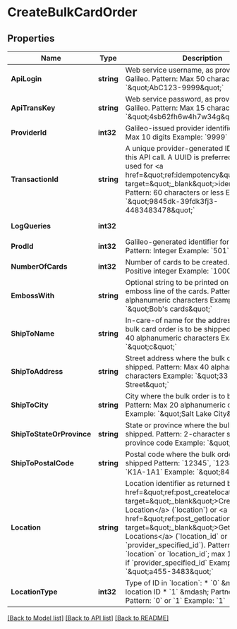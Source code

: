 # CreateBulkCardOrder

## Properties
Name | Type | Description | Notes
------------ | ------------- | ------------- | -------------
**ApiLogin** | **string** | Web service username, as provided by Galileo. Pattern: Max 50 characters Example: &#x60;\&quot;AbC123-9999\&quot;&#x60; | [optional] [default to AbC123-9999]
**ApiTransKey** | **string** | Web service password, as provided by Galileo. Pattern: Max 15 characters Example: &#x60;\&quot;4sb62fh6w4h7w34g\&quot;&#x60; | [optional] [default to 4sb62fh6w4h7w34g]
**ProviderId** | **int32** | Galileo-issued provider identifier. Pattern: Max 10 digits Example: &#x60;9999&#x60; | [optional] [default to 9999]
**TransactionId** | **string** | A unique provider-generated ID to identify this API call. A UUID is preferred. This value is used for &lt;a href&#x3D;\&quot;ref:idempotency\&quot; target&#x3D;\&quot;_blank\&quot;&gt;idempotency&lt;/a&gt;. Pattern: 60 characters or less Example: &#x60;\&quot;9845dk-39fdk3fj3-4483483478\&quot;&#x60; | [default to 123e4567-e89b-12d3-a456-426614174000]
**LogQueries** | **int32** |  | [optional] [default to LOG_QUERIES.0_]
**ProdId** | **int32** | Galileo-generated identifier for a product. Pattern: Integer Example: &#x60;501&#x60; | [default to 501]
**NumberOfCards** | **int32** | Number of cards to be created. Pattern: Positive integer Example: &#x60;1000&#x60; | [default to 1000]
**EmbossWith** | **string** | Optional string to be printed on the first emboss line of the cards. Pattern: Max 20 alphanumeric characters Example: &#x60;\&quot;Bob&#x27;s cards\&quot;&#x60; | [optional] [default to null]
**ShipToName** | **string** | In-care-of name for the address where the bulk card order is to be shipped. Pattern: Max 40 alphanumeric characters Example: &#x60;\&quot;c\&quot;&#x60; | [default to Bob's cards]
**ShipToAddress** | **string** | Street address where the bulk order is to be shipped. Pattern: Max 40 alphanumeric characters Example: &#x60;\&quot;33 Maple Street\&quot;&#x60; | [default to 33 Maple Street]
**ShipToCity** | **string** | City where the bulk order is to be shipped. Pattern: Max 20 alphanumeric characters Example: &#x60;\&quot;Salt Lake City\&quot;&#x60; | [default to Salt Lake City]
**ShipToStateOrProvince** | **string** | State or province where the bulk order is to be shipped. Pattern: 2-character state or province code Example: &#x60;\&quot;UT\&quot;&#x60; | [default to UT]
**ShipToPostalCode** | **string** | Postal code where the bulk order is to be shipped Pattern: &#x60;12345&#x60;, &#x60;12345-6789&#x60;, or &#x60;K1A-1A1&#x60; Example: &#x60;\&quot;84121\&quot;&#x60; | [default to 84121]
**Location** | **string** | Location identifier as returned by &lt;a href&#x3D;\&quot;ref:post_createlocation\&quot; target&#x3D;\&quot;_blank\&quot;&gt;Create Location&lt;/a&gt; (&#x60;location&#x60;) or &lt;a href&#x3D;\&quot;ref:post_getlocations\&quot; target&#x3D;\&quot;_blank\&quot;&gt;Get Locations&lt;/a&gt; (&#x60;location_id&#x60; or &#x60;provider_specified_id&#x60;). Pattern: Integer if &#x60;location&#x60; or &#x60;location_id&#x60;; max 15 characters if &#x60;provider_specified_id&#x60; Example: &#x60;\&quot;a455-3483\&quot;&#x60; | [default to a455-3483]
**LocationType** | **int32** | Type of ID in &#x60;location&#x60;: * &#x60;0&#x60; &amp;mdash; Galileo location ID * &#x60;1&#x60; &amp;mdash; Partner location ID  Pattern: &#x60;0&#x60; or &#x60;1&#x60; Example: &#x60;1&#x60; | [optional] [default to null]

[[Back to Model list]](../README.md#documentation-for-models) [[Back to API list]](../README.md#documentation-for-api-endpoints) [[Back to README]](../README.md)

